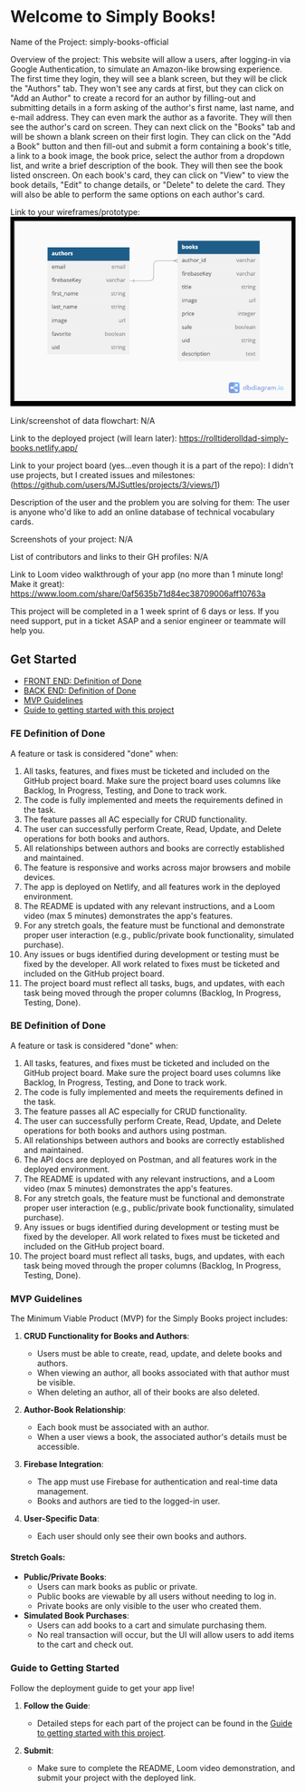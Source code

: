 # Welcome to Simply Books!

Name of the Project: simply-books-official

Overview of the project: This website will allow a users, after logging-in via Google Authentication, to simulate an Amazon-like browsing experience. The first time they login, they will see a blank screen, but they will be click the "Authors" tab. They won't see any cards at first, but they can click on "Add an Author" to create a record for an author by filling-out and submitting details in a form asking of the author's first name, last name, and e-mail address. They can even mark the author as a favorite. They will then see the author's card on screen. They can next click on the "Books" tab and will be shown a blank screen on their first login. They can click on the "Add a Book" button and then fill-out and submit a form containing a book's title, a link to a book image, the book price, select the author from a dropdown list, and write a brief description of the book. They will then see the book listed onscreen. On each book's card, they can click on "View" to view the book details, "Edit" to change details, or "Delete" to delete the card. They will also be able to perform the same options on each author's card.

Link to your wireframes/prototype: ![alt text](image-1.png)

Link/screenshot of data flowchart: N/A

Link to the deployed project (will learn later): https://rolltiderolldad-simply-books.netlify.app/

Link to your project board (yes...even though it is a part of the repo): I didn't use projects, but I created issues and milestones: (https://github.com/users/MJSuttles/projects/3/views/1)

Description of the user and the problem you are solving for them: The user is anyone who'd like to add an online database of technical vocabulary cards.

Screenshots of your project: N/A

List of contributors and links to their GH profiles: N/A

Link to Loom video walkthrough of your app (no more than 1 minute long! Make it great): https://www.loom.com/share/0af5635b71d84ec38709006aff10763a

This project will be completed in a 1 week sprint of 6 days or less. If you need support, put in a ticket ASAP and a senior engineer or teammate will help you.

## Get Started

- [FRONT END: Definition of Done](#fe-definition-of-done)
- [BACK END: Definition of Done](#be-definition-of-done)
- [MVP Guidelines](#mvp-guidelines)
- [Guide to getting started with this project](#guide-to-getting-started)

### FE Definition of Done

A feature or task is considered "done" when:

1. All tasks, features, and fixes must be ticketed and included on the GitHub project board.
   Make sure the project board uses columns like Backlog, In Progress, Testing, and Done to track work.
1. The code is fully implemented and meets the requirements defined in the task.
1. The feature passes all AC especially for CRUD functionality.
1. The user can successfully perform Create, Read, Update, and Delete operations for both books and authors.
1. All relationships between authors and books are correctly established and maintained.
1. The feature is responsive and works across major browsers and mobile devices.
1. The app is deployed on Netlify, and all features work in the deployed environment.
1. The README is updated with any relevant instructions, and a Loom video (max 5 minutes) demonstrates the app's features.
1. For any stretch goals, the feature must be functional and demonstrate proper user interaction (e.g., public/private book functionality, simulated purchase).
1. Any issues or bugs identified during development or testing must be fixed by the developer. All work related to fixes must be ticketed and included on the GitHub project board.
1. The project board must reflect all tasks, bugs, and updates, with each task being moved through the proper columns (Backlog, In Progress, Testing, Done).

### BE Definition of Done

A feature or task is considered "done" when:

1. All tasks, features, and fixes must be ticketed and included on the GitHub project board.
   Make sure the project board uses columns like Backlog, In Progress, Testing, and Done to track work.
1. The code is fully implemented and meets the requirements defined in the task.
1. The feature passes all AC especially for CRUD functionality.
1. The user can successfully perform Create, Read, Update, and Delete operations for both books and authors using postman.
1. All relationships between authors and books are correctly established and maintained.
1. The API docs are deployed on Postman, and all features work in the deployed environment.
1. The README is updated with any relevant instructions, and a Loom video (max 5 minutes) demonstrates the app's features.
1. For any stretch goals, the feature must be functional and demonstrate proper user interaction (e.g., public/private book functionality, simulated purchase).
1. Any issues or bugs identified during development or testing must be fixed by the developer. All work related to fixes must be ticketed and included on the GitHub project board.
1. The project board must reflect all tasks, bugs, and updates, with each task being moved through the proper columns (Backlog, In Progress, Testing, Done).

### MVP Guidelines

The Minimum Viable Product (MVP) for the Simply Books project includes:

1. **CRUD Functionality for Books and Authors**:
   - Users must be able to create, read, update, and delete books and authors.
   - When viewing an author, all books associated with that author must be visible.
   - When deleting an author, all of their books are also deleted.
2. **Author-Book Relationship**:
   - Each book must be associated with an author.
   - When a user views a book, the associated author's details must be accessible.
3. **Firebase Integration**:

   - The app must use Firebase for authentication and real-time data management.
   - Books and authors are tied to the logged-in user.

4. **User-Specific Data**:
   - Each user should only see their own books and authors.

#### Stretch Goals:

- **Public/Private Books**:
  - Users can mark books as public or private.
  - Public books are viewable by all users without needing to log in.
  - Private books are only visible to the user who created them.
- **Simulated Book Purchases**:
  - Users can add books to a cart and simulate purchasing them.
  - No real transaction will occur, but the UI will allow users to add items to the cart and check out.

### Guide to Getting Started

Follow the deployment guide to get your app live!

1. **Follow the Guide**:

   - Detailed steps for each part of the project can be found in the [Guide to getting started with this project](/project-docs/GET_STARTED.md).

1. **Submit**:
   - Make sure to complete the README, Loom video demonstration, and submit your project with the deployed link.

